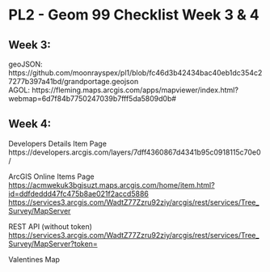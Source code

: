 # PL2 - Geom 99 Checklist Week 3 & 4
<h2>Week 3:</h2>
geoJSON: https://github.com/moonrayspex/pl1/blob/fc46d3b42434bac40eb1dc354c27277b397a41bd/grandportage.geojson
</br>
AGOL: https://fleming.maps.arcgis.com/apps/mapviewer/index.html?webmap=6d7f84b7750247039b7fff5da5809d0b#

<h2>Week 4:</h2>
Developers Details Item Page
https://developers.arcgis.com/layers/7dff4360867d4341b95c0918115c70e0/

ArcGIS Online Items Page
https://acmwekuk3bgjsuzt.maps.arcgis.com/home/item.html?id=ddfdeddd47fc475b8ae021f2accd5886
https://services3.arcgis.com/WadtZ77Zzru92ziy/arcgis/rest/services/Tree_Survey/MapServer

REST API (without token)
https://services3.arcgis.com/WadtZ77Zzru92ziy/arcgis/rest/services/Tree_Survey/MapServer?token=<NOT INCLUDED>

Valentines Map
